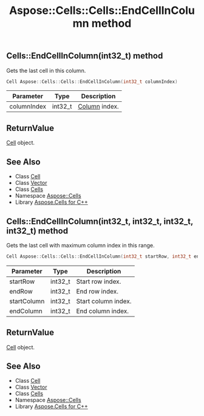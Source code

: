 ﻿---
title: Aspose::Cells::Cells::EndCellInColumn method
linktitle: EndCellInColumn
second_title: Aspose.Cells for C++ API Reference
description: 'Aspose::Cells::Cells::EndCellInColumn method. Gets the last cell in this column in C++.'
type: docs
weight: 13000
url: /cpp/aspose.cells/cells/endcellincolumn/
---
## Cells::EndCellInColumn(int32_t) method


Gets the last cell in this column.

```cpp
Cell Aspose::Cells::Cells::EndCellInColumn(int32_t columnIndex)
```


| Parameter | Type | Description |
| --- | --- | --- |
| columnIndex | int32_t | [Column](../../column/) index. |

## ReturnValue

[Cell](../../cell/) object.

## See Also

* Class [Cell](../../cell/)
* Class [Vector](../../vector/)
* Class [Cells](../)
* Namespace [Aspose::Cells](../../)
* Library [Aspose.Cells for C++](../../../)
## Cells::EndCellInColumn(int32_t, int32_t, int32_t, int32_t) method


Gets the last cell with maximum column index in this range.

```cpp
Cell Aspose::Cells::Cells::EndCellInColumn(int32_t startRow, int32_t endRow, int32_t startColumn, int32_t endColumn)
```


| Parameter | Type | Description |
| --- | --- | --- |
| startRow | int32_t | Start row index. |
| endRow | int32_t | End row index. |
| startColumn | int32_t | Start column index. |
| endColumn | int32_t | End column index. |

## ReturnValue

[Cell](../../cell/) object.

## See Also

* Class [Cell](../../cell/)
* Class [Vector](../../vector/)
* Class [Cells](../)
* Namespace [Aspose::Cells](../../)
* Library [Aspose.Cells for C++](../../../)

